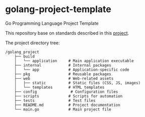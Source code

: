 golang-project-template
=======================

Go Programming Language Project Template

This repository base on standards described in this [project](https://github.com/golang-standards/project-layout/blob/master/README.md).

The project directory tree:

```text
/golang_project
    ├── build
    │   └── application     # Main application executable
    ├── internal            # Internal packages
    │   └── app             # Application-specific code
    ├── pkg                 # Reusable packages
    ├── web                 # Web-related assets
    │   ├── static          # Static files (CSS, JS, images)
    │   └── templates       # HTML templates
    ├── config               # Configuration files
    ├── scripts             # Scripts for automation
    ├── tests               # Test files
    ├── README.md           # Project documentation
    └── main.go             # Main project file
```
